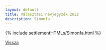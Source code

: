 ```yaml
---
layout: default
title: Választási névjegyzék 2022
description: Simonfa
---
```


{% include settlementHTMLs/Simonfa.html %}

[Vissza](../)